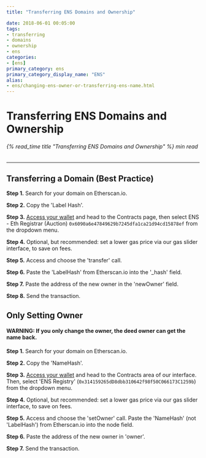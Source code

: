 ```yaml
---
title: "Transferring ENS Domains and Ownership"

date: 2018-06-01 00:05:00
tags:
- transferring
- domains
- ownership
- ens
categories:
- [ens]
primary_category: ens
primary_category_display_name: "ENS"
alias:
- ens/changing-ens-owner-or-transferring-ens-name.html
---
```


# __Transferring ENS Domains and Ownership__
###### {% read_time title "Transferring ENS Domains and Ownership" %} min read
***

## __Transferring a Domain (Best Practice)__
**Step 1.** Search for your domain on Etherscan.io.

**Step 2.** Copy the 'Label Hash'.

**Step 3.** [Access your wallet][accessWallet] and head to the Contracts page, then select ENS - Eth Registrar (Auction) `0x6090a6e47849629b7245dfa1ca21d94cd15878ef` from the dropdown menu.

**Step 4.** Optional, but recommended: set a lower gas price via our gas slider interface, to save on fees.

**Step 5.** Access and choose the 'transfer' call.

**Step 6.** Paste the 'LabelHash' from Etherscan.io into the '_hash' field.

**Step 7.** Paste the address of the new owner in the 'newOwner' field.

**Step 8.** Send the transaction.



## __Only Setting Owner__
#### __WARNING: If you only change the owner, the deed owner can get the name back.__

**Step 1.** Search for your domain on Etherscan.io.

**Step 2.** Copy the 'NameHash'.

**Step 3.** [Access your wallet][accessWallet] and head to the Contracts area of our interface. Then, select 'ENS Registry' (`0x314159265dD8dbb310642f98f50C066173C1259b`) from the dropdown menu.

**Step 4.** Optional, but recommended: set a lower gas price via our gas slider interface, to save on fees.

**Step 5.** Access and choose the 'setOwner' call. Paste the 'NameHash' (not 'LabelHash') from Etherscan.io into the node field.

**Step 6.** Paste the address of the new owner in 'owner'.

**Step 7.** Send the transaction.

[accessWallet]: /@@@@@@/getting-started/how-to-access-your-wallet/